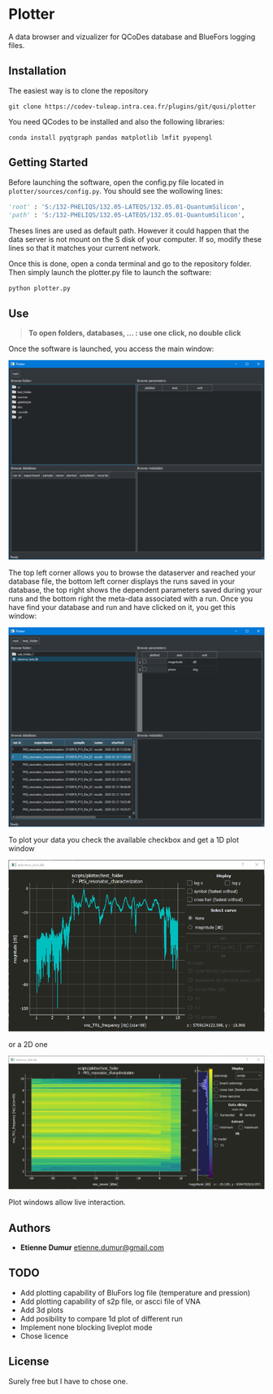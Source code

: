 # Plotter

A data browser and vizualizer for QCoDes database and BlueFors logging files.

## Installation

The easiest way is to clone the repository

```
git clone https://codev-tuleap.intra.cea.fr/plugins/git/qusi/plotter
```

You need QCodes to be installed and also the following libraries:

```
conda install pyqtgraph pandas matplotlib lmfit pyopengl
```


## Getting Started

Before launching the software, open the config.py file located in `plotter/sources/config.py`. You should see the wollowing lines:

```python
'root' : 'S:/132-PHELIQS/132.05-LATEQS/132.05.01-QuantumSilicon',
'path' : 'S:/132-PHELIQS/132.05-LATEQS/132.05.01-QuantumSilicon',
```

Theses lines are used as default path. However it could happen that the data server is not mount on the S disk of your computer. If so, modify these lines so that it matches your current network.

Once this is done, open a conda terminal and go to the repository folder. Then simply launch the plotter.py file to launch the software:

```
python plotter.py
```

## Use

> **To open folders, databases, ... : use one click, no double click**

Once the software is launched, you access the main window:

![main 01](doc/main_01.png)

The top left corner allows you to browse the dataserver and reached your database file, the bottom left corner displays the runs saved in your database, the top right shows the dependent parameters saved during your runs and the bottom right the meta-data associated with a run.
Once you have find your database and run and have clicked on it, you get this window:

![main 02](doc/main_02.png)

To plot your data you check the available checkbox and get a 1D plot window

![1D plot](doc/plot_1d_01.png)

or a 2D one

![2D plot](doc/plot_2d_01.png)

Plot windows allow live interaction.


## Authors

* **Etienne Dumur**  etienne.dumur@gmail.com

## TODO

* Add plotting capability of BluFors log file (temperature and pression)
* Add plotting capability of s2p file, or ascci file of VNA
* Add 3d plots
* Add posibility to compare 1d plot of different run
* Implement none blocking liveplot mode
* Chose licence

## License

Surely free but I have to chose one.